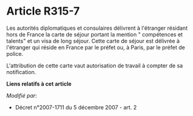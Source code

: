 # Article R315-7

Les autorités diplomatiques et consulaires délivrent à l'étranger résidant hors de France la carte de séjour portant la
mention " compétences et talents" et un visa de long séjour. Cette carte de séjour est délivrée à l'étranger qui réside en
France par le préfet ou, à Paris, par le préfet de police.

L'attribution de cette carte vaut autorisation de travail à compter de sa notification.

**Liens relatifs à cet article**

_Modifié par_:

  - Décret n°2007-1711 du 5 décembre 2007 - art. 2
